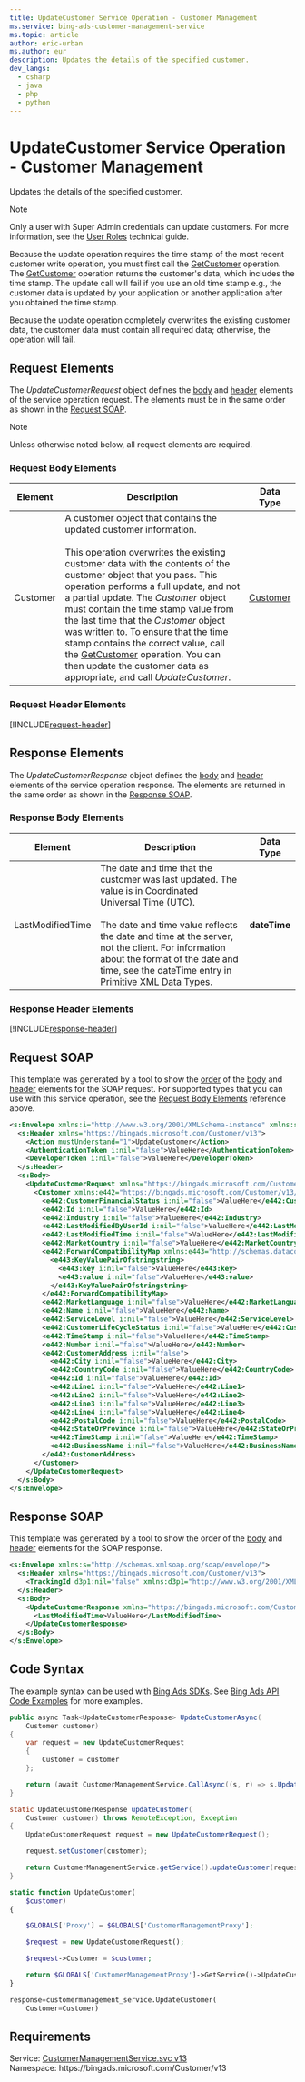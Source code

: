 ```yaml
---
title: UpdateCustomer Service Operation - Customer Management
ms.service: bing-ads-customer-management-service
ms.topic: article
author: eric-urban
ms.author: eur
description: Updates the details of the specified customer.
dev_langs: 
  - csharp
  - java
  - php
  - python
---
```

# UpdateCustomer Service Operation - Customer Management
Updates the details of the specified customer.  

> [!NOTE]
> Only a user with Super Admin credentials can update customers. For more information, see the [User Roles](../guides/account-hierarchy-permissions.md#user-roles) technical guide.  

Because the update operation requires the time stamp of the most recent customer write operation, you must first call the [GetCustomer](getcustomer.md) operation. The [GetCustomer](getcustomer.md) operation returns the customer's data, which includes the time stamp. The update call will fail if you use an old time stamp e.g., the customer data is updated by your application or another application after you obtained the time stamp. 

Because the update operation completely overwrites the existing customer data, the customer data must contain all required data; otherwise, the operation will fail.

## <a name="request"></a>Request Elements
The *UpdateCustomerRequest* object defines the [body](#request-body) and [header](#request-header) elements of the service operation request. The elements must be in the same order as shown in the [Request SOAP](#request-soap). 

> [!NOTE]
> Unless otherwise noted below, all request elements are required.

### <a name="request-body"></a>Request Body Elements

|Element|Description|Data Type|
|-----------|---------------|-------------|
|<a name="customer"></a>Customer|A customer object that contains the updated customer information.<br/><br/>This operation overwrites the existing customer data with the contents of the customer object that you pass. This operation performs a full update, and not a partial update. The *Customer* object must contain the time stamp value from the last time that the *Customer* object was written to. To ensure that the time stamp contains the correct value, call the [GetCustomer](getcustomer.md) operation. You can then update the customer data as appropriate, and call *UpdateCustomer*.|[Customer](customer.md)|

### <a name="request-header"></a>Request Header Elements
[!INCLUDE[request-header](./includes/request-header.md)]

## <a name="response"></a>Response Elements
The *UpdateCustomerResponse* object defines the [body](#response-body) and [header](#response-header) elements of the service operation response. The elements are returned in the same order as shown in the [Response SOAP](#response-soap).

### <a name="response-body"></a>Response Body Elements

|Element|Description|Data Type|
|-----------|---------------|-------------|
|<a name="lastmodifiedtime"></a>LastModifiedTime|The date and time that the customer was last updated. The value is in Coordinated Universal Time (UTC).<br/><br/>The date and time value reflects the date and time at the server, not the client. For information about the format of the date and time, see the dateTime entry in [Primitive XML Data Types](https://go.microsoft.com/fwlink/?linkid=859198).|**dateTime**|

### <a name="response-header"></a>Response Header Elements
[!INCLUDE[response-header](./includes/response-header.md)]

## <a name="request-soap"></a>Request SOAP
This template was generated by a tool to show the [order](../guides/services-protocol.md#element-order) of the [body](#request-body) and [header](#request-header) elements for the SOAP request. For supported types that you can use with this service operation, see the [Request Body Elements](#request-body) reference above.

```xml
<s:Envelope xmlns:i="http://www.w3.org/2001/XMLSchema-instance" xmlns:s="http://schemas.xmlsoap.org/soap/envelope/">
  <s:Header xmlns="https://bingads.microsoft.com/Customer/v13">
    <Action mustUnderstand="1">UpdateCustomer</Action>
    <AuthenticationToken i:nil="false">ValueHere</AuthenticationToken>
    <DeveloperToken i:nil="false">ValueHere</DeveloperToken>
  </s:Header>
  <s:Body>
    <UpdateCustomerRequest xmlns="https://bingads.microsoft.com/Customer/v13">
      <Customer xmlns:e442="https://bingads.microsoft.com/Customer/v13/Entities" i:nil="false">
        <e442:CustomerFinancialStatus i:nil="false">ValueHere</e442:CustomerFinancialStatus>
        <e442:Id i:nil="false">ValueHere</e442:Id>
        <e442:Industry i:nil="false">ValueHere</e442:Industry>
        <e442:LastModifiedByUserId i:nil="false">ValueHere</e442:LastModifiedByUserId>
        <e442:LastModifiedTime i:nil="false">ValueHere</e442:LastModifiedTime>
        <e442:MarketCountry i:nil="false">ValueHere</e442:MarketCountry>
        <e442:ForwardCompatibilityMap xmlns:e443="http://schemas.datacontract.org/2004/07/System.Collections.Generic" i:nil="false">
          <e443:KeyValuePairOfstringstring>
            <e443:key i:nil="false">ValueHere</e443:key>
            <e443:value i:nil="false">ValueHere</e443:value>
          </e443:KeyValuePairOfstringstring>
        </e442:ForwardCompatibilityMap>
        <e442:MarketLanguage i:nil="false">ValueHere</e442:MarketLanguage>
        <e442:Name i:nil="false">ValueHere</e442:Name>
        <e442:ServiceLevel i:nil="false">ValueHere</e442:ServiceLevel>
        <e442:CustomerLifeCycleStatus i:nil="false">ValueHere</e442:CustomerLifeCycleStatus>
        <e442:TimeStamp i:nil="false">ValueHere</e442:TimeStamp>
        <e442:Number i:nil="false">ValueHere</e442:Number>
        <e442:CustomerAddress i:nil="false">
          <e442:City i:nil="false">ValueHere</e442:City>
          <e442:CountryCode i:nil="false">ValueHere</e442:CountryCode>
          <e442:Id i:nil="false">ValueHere</e442:Id>
          <e442:Line1 i:nil="false">ValueHere</e442:Line1>
          <e442:Line2 i:nil="false">ValueHere</e442:Line2>
          <e442:Line3 i:nil="false">ValueHere</e442:Line3>
          <e442:Line4 i:nil="false">ValueHere</e442:Line4>
          <e442:PostalCode i:nil="false">ValueHere</e442:PostalCode>
          <e442:StateOrProvince i:nil="false">ValueHere</e442:StateOrProvince>
          <e442:TimeStamp i:nil="false">ValueHere</e442:TimeStamp>
          <e442:BusinessName i:nil="false">ValueHere</e442:BusinessName>
        </e442:CustomerAddress>
      </Customer>
    </UpdateCustomerRequest>
  </s:Body>
</s:Envelope>
```

## <a name="response-soap"></a>Response SOAP
This template was generated by a tool to show the order of the [body](#response-body) and [header](#response-header) elements for the SOAP response.

```xml
<s:Envelope xmlns:s="http://schemas.xmlsoap.org/soap/envelope/">
  <s:Header xmlns="https://bingads.microsoft.com/Customer/v13">
    <TrackingId d3p1:nil="false" xmlns:d3p1="http://www.w3.org/2001/XMLSchema-instance">ValueHere</TrackingId>
  </s:Header>
  <s:Body>
    <UpdateCustomerResponse xmlns="https://bingads.microsoft.com/Customer/v13">
      <LastModifiedTime>ValueHere</LastModifiedTime>
    </UpdateCustomerResponse>
  </s:Body>
</s:Envelope>
```

## <a name="example"></a>Code Syntax
The example syntax can be used with [Bing Ads SDKs](../guides/client-libraries.md). See [Bing Ads API Code Examples](../guides/code-examples.md) for more examples.
```csharp
public async Task<UpdateCustomerResponse> UpdateCustomerAsync(
	Customer customer)
{
	var request = new UpdateCustomerRequest
	{
		Customer = customer
	};

	return (await CustomerManagementService.CallAsync((s, r) => s.UpdateCustomerAsync(r), request));
}
```
```java
static UpdateCustomerResponse updateCustomer(
	Customer customer) throws RemoteException, Exception
{
	UpdateCustomerRequest request = new UpdateCustomerRequest();

	request.setCustomer(customer);

	return CustomerManagementService.getService().updateCustomer(request);
}
```
```php
static function UpdateCustomer(
	$customer)
{

	$GLOBALS['Proxy'] = $GLOBALS['CustomerManagementProxy'];

	$request = new UpdateCustomerRequest();

	$request->Customer = $customer;

	return $GLOBALS['CustomerManagementProxy']->GetService()->UpdateCustomer($request);
}
```
```python
response=customermanagement_service.UpdateCustomer(
	Customer=Customer)
```

## Requirements
Service: [CustomerManagementService.svc v13](https://clientcenter.api.bingads.microsoft.com/Api/CustomerManagement/v13/CustomerManagementService.svc)  
Namespace: https\://bingads.microsoft.com/Customer/v13  

